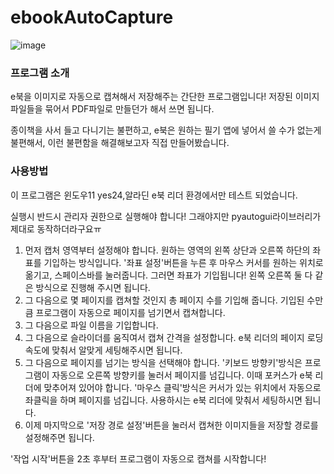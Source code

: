# ebookAutoCapture

![image](https://github.com/user-attachments/assets/89204895-e468-411e-8847-c34506cd1792)

### 프로그램 소개

e북을 이미지로 자동으로 캡쳐해서 저장해주는 간단한 프로그램입니다!
저장된 이미지 파일들을 묶어서 PDF파일로 만들던가 해서 쓰면 됩니다.

종이책을 사서 들고 다니기는 불편하고, e북은 원하는 필기 앱에 넣어서 쓸 수가 없는게 불편해서,
이런 불편함을 해결해보고자 직접 만들어봤습니다.


### 사용방법

이 프로그램은 윈도우11 yes24,알라딘 e북 리더 환경에서만 테스트 되었습니다. 

실행시 반드시 관리자 권한으로 실행해야 합니다! 그래야지만 pyautogui라이브러리가 제대로 동작하더라구요ㅠ

1. 먼저 캡처 영역부터 설정해야 합니다. 원하는 영역의 왼쪽 상단과 오른쪽 하단의 좌표를 기입하는 방식입니다. '좌표 설정'버튼을 누른 후 마우스 커서를 원하는 위치로 옮기고, 스페이스바를 눌러줍니다. 그러면 좌표가 기입됩니다! 왼쪽 오른쪽 둘 다 같은 방식으로 진행해 주시면 됩니다.
2. 그 다음으로 몇 페이지를 캡쳐할 것인지 총 페이지 수를 기입해 줍니다. 기입된 수만큼 프로그램이 자동으로 페이지를 넘기면서 캡쳐합니다.
3. 그 다음으로 파일 이름을 기입합니다.
4. 그 다음으로 슬라이더를 움직여서 캡쳐 간격을 설정합니다. e북 리더의 페이지 로딩 속도에 맞춰서 알맞게 세팅해주시면 됩니다.
5. 그 다음으로 페이지를 넘기는 방식을 선택해야 합니다. '키보드 방향키'방식은 프로그램이 자동으로 오른쪽 방향키를 눌러서 페이지를 넘깁니다. 이때 포커스가 e북 리더에 맞추어져 있어야 합니다. '마우스 클릭'방식은 커서가 있는 위치에서 자동으로 좌클릭을 하며 페이지를 넘깁니다. 사용하시는 e북 리더에 맞춰서 세팅하시면 됩니다.
6. 이제 마지막으로 '저장 경로 설정'버튼을 눌러서 캡쳐한 이미지들을 저장할 경로를 설정해주면 됩니다.

'작업 시작'버튼을 2초 후부터 프로그램이 자동으로 캡쳐를 시작합니다!

